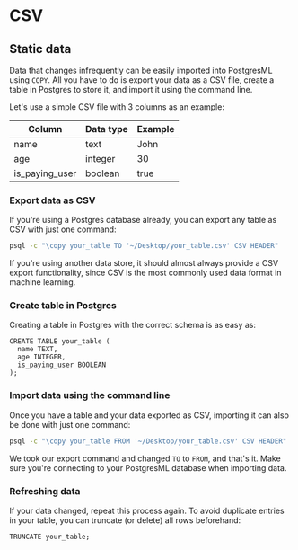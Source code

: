 # CSV

## Static data

Data that changes infrequently can be easily imported into PostgresML using `COPY`. All you have to do is export your data as a CSV file, create a table in Postgres to store it, and import it using the command line.

Let's use a simple CSV file with 3 columns as an example:

| Column           | Data type | Example |
| ---------------- | --------- | ------- |
| name             | text      | John    |
| age              | integer   | 30      |
| is\_paying\_user | boolean   | true    |

### Export data as CSV

If you're using a Postgres database already, you can export any table as CSV with just one command:

```bash
psql -c "\copy your_table TO '~/Desktop/your_table.csv' CSV HEADER"
```

If you're using another  data store, it should almost always provide a CSV export functionality, since CSV is the most commonly used data format in machine learning.

### Create table in Postgres

Creating a table in Postgres with the correct schema is as easy as:

```
CREATE TABLE your_table (
  name TEXT,
  age INTEGER,
  is_paying_user BOOLEAN
);
```

### Import data using the command line

Once you have a table and your data exported as CSV, importing it can also be done with just one command:

```bash
psql -c "\copy your_table FROM '~/Desktop/your_table.csv' CSV HEADER"
```

We took our export command and changed `TO` to `FROM`, and that's it. Make sure you're connecting to your PostgresML database when importing data.

### Refreshing data

If your data changed, repeat this process again. To avoid duplicate entries in your table, you can truncate (or delete) all rows beforehand:

```
TRUNCATE your_table;
```
